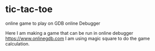 # tic-tac-toe
online game to play on GDB online Debugger

Here I am making a game that can be run in online debugger https://www.onlinegdb.com
I am using magic square to do the game calculation.
